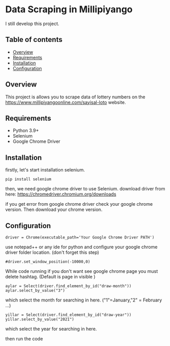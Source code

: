 # Data Scraping in Millipiyango

I still develop this project.

## Table of contents
* [Overview](#overview)
* [Requirements](#requirements)
* [Installation](#installation)
* [Configuration](#configuration)

## Overview
This project is allows you to scrape data of lottery numbers on the https://www.millipiyangoonline.com/sayisal-loto website.

## Requirements
* Python 3.9+
* Selenium
* Google Chrome Driver

## Installation

firstly, let's start installation selenium.
```
pip install selenium
```
then, we need google chrome driver to use Selenium.
download driver from here:
https://chromedriver.chromium.org/downloads

if you get error from google chrome driver 
check your google chrome version. Then download your chrome version.

## Configuration

```
driver = Chrome(executable_path='Your Google Chrome Driver PATH')
```
use notepad++ or any ide for python and configure your google chrome driver folder location. (don't forget this step)

```
#driver.set_window_position(-10000,0)
```
While code running if you don't want see google chrome page you must delete hashtag. (Default is page in visible )

```
aylar = Select(driver.find_element_by_id("draw-month"))
aylar.select_by_value("3")
```
which select the month for searching in here. ("1"=January,"2" = February ...)

```
yillar = Select(driver.find_element_by_id("draw-year"))
yillar.select_by_value("2021")
```
which select the year for searching in here.

then run the code
